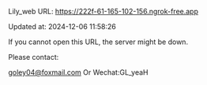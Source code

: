 Lily_web URL: https://222f-61-165-102-156.ngrok-free.app

Updated at: 2024-12-06 11:58:26

If you cannot open this URL, the server might be down.

Please contact: 

goley04@foxmail.com Or Wechat:GL_yeaH